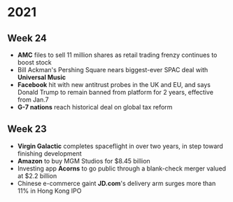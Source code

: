 # 2021
## Week 24
- **AMC** files to sell 11 million shares as retail trading frenzy continues to boost stock
- Bill Ackman's Pershing Square nears biggest-ever SPAC deal with **Universal Music**
- **Facebook** hit with new antitrust probes in the UK and EU, and says Donald Trump to remain banned from platform for 2 years, effective from Jan.7
- **G-7 nations** reach historical deal on global tax reform

## Week 23
- **Virgin Galactic** completes spaceflight in over two years, in step toward finishing development
- **Amazon** to buy MGM Studios for $8.45 billion
- Investing app **Acorns** to go public through a blank-check merger valued at $2.2 billion
- Chinese e-commerce gaint **JD.com**'s delivery arm surges more than 11% in Hong Kong IPO
